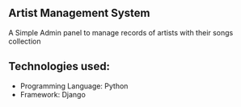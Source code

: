 ## Artist Management System

A Simple Admin panel to manage records of artists with their songs collection

## Technologies used:
- Programming Language: Python
- Framework: Django